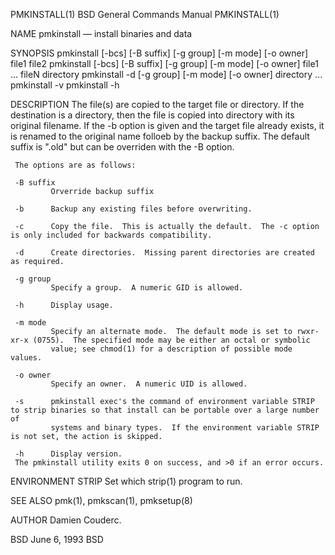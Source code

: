 PMKINSTALL(1)                                               BSD General Commands Manual                                              PMKINSTALL(1)

NAME
     pmkinstall — install binaries and data

SYNOPSIS
     pmkinstall [-bcs] [-B suffix] [-g group] [-m mode] [-o owner] file1 file2
     pmkinstall [-bcs] [-B suffix] [-g group] [-m mode] [-o owner] file1 ...  fileN directory
     pmkinstall -d [-g group] [-m mode] [-o owner] directory ...
     pmkinstall -v
     pmkinstall -h

DESCRIPTION
     The file(s) are copied to the target file or directory.  If the destination is a directory, then the file is copied into directory with its
     original filename.  If the -b option is given and the target file already exists, it is renamed to the original name folloeb by the backup
     suffix.  The default suffix is ".old" but can be overriden with the -B option.

     The options are as follows:

     -B suffix
             Orverride backup suffix

     -b      Backup any existing files before overwriting.

     -c      Copy the file.  This is actually the default.  The -c option is only included for backwards compatibility.

     -d      Create directories.  Missing parent directories are created as required.

     -g group
             Specify a group.  A numeric GID is allowed.

     -h      Display usage.

     -m mode
             Specify an alternate mode.  The default mode is set to rwxr-xr-x (0755).  The specified mode may be either an octal or symbolic
             value; see chmod(1) for a description of possible mode values.

     -o owner
             Specify an owner.  A numeric UID is allowed.

     -s      pmkinstall exec's the command of environment variable STRIP to strip binaries so that install can be portable over a large number of
             systems and binary types.  If the environment variable STRIP is not set, the action is skipped.

     -h      Display version.
     The pmkinstall utility exits 0 on success, and >0 if an error occurs.

ENVIRONMENT
     STRIP  Set which strip(1) program to run.

SEE ALSO
     pmk(1), pmkscan(1), pmksetup(8)

AUTHOR
     Damien Couderc.

BSD                                                                June 6, 1993                                                                BSD
